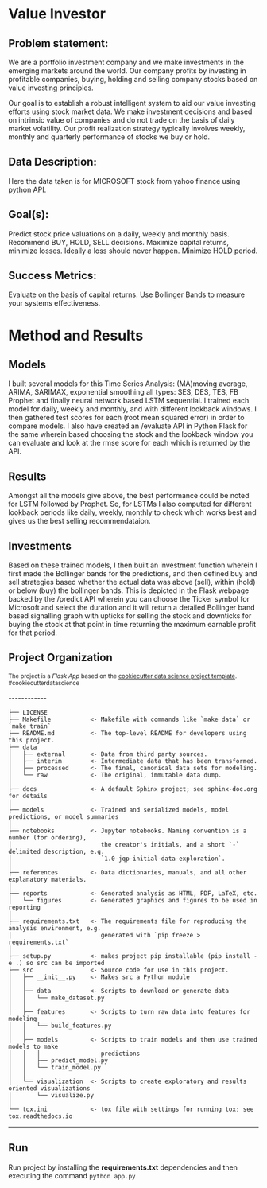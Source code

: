 
# Value Investor

## Problem statement:

We are a portfolio investment company and we make investments in the emerging markets around the world. Our company profits by investing in profitable companies, buying, holding and selling company stocks based on value investing principles.


Our goal is to establish a robust intelligent system to aid our value investing efforts using stock market data. We make investment decisions and based on intrinsic value of companies and do not trade on the basis of daily market volatility. Our profit realization strategy typically involves weekly, monthly and quarterly performance of stocks we buy or hold.


## Data Description:


Here the data taken is for MICROSOFT stock from yahoo finance using python API.


## Goal(s):


Predict stock price valuations on a daily, weekly and monthly basis. Recommend BUY, HOLD, SELL decisions. Maximize capital returns, minimize losses. Ideally a loss should never happen. Minimize HOLD period.


## Success Metrics:


Evaluate on the basis of capital returns. Use Bollinger Bands to measure your systems effectiveness.


# Method and Results
## Models
I built several models for this Time Series Analysis: (MA)moving average, ARIMA, SARIMAX, exponential smoothing all types: SES, DES, TES, FB Prophet and finally neural network based LSTM sequential. I trained each model for daily, weekly and monthly, and with different lookback windows. I then gathered test scores for each (root mean squared error) in order to compare models. I also have created an /evaluate API in Python Flask for the same wherein based choosing the stock and the lookback window you can evaluate and look at the rmse score for each which is returned by the API.

## Results
Amongst all the models give above, the best performance could be noted for LSTM followed by Prophet. So, for LSTMs I also computed for different lookback periods like daily, weekly, monthly to check which works best and gives us the best selling recommendataion.

## Investments
Based on these trained models, I then built an investment function wherein I first made the Bollinger bands for the predictions, and then defined buy and sell strategies based whether the actual data was above (sell), within (hold) or below (buy) the bollinger bands.
This is depicted in the Flask webpage backed by the /predict API wherein you can choose the Ticker symbol for Microsoft and select the duration and it will return a detailed Bollinger band based signalling graph with upticks for selling the stock and downticks for buying the stock at that point in time returning the maximum earnable profit for that period.

## Project Organization
<p><small>The project is a <i>Flask App</i> based on the <a target="_blank" href="https://drivendata.github.io/cookiecutter-data-science/">cookiecutter data science project template</a>. #cookiecutterdatascience</small></p>
------------

    ├── LICENSE
    ├── Makefile           <- Makefile with commands like `make data` or `make train`
    ├── README.md          <- The top-level README for developers using this project.
    ├── data
    │   ├── external       <- Data from third party sources.
    │   ├── interim        <- Intermediate data that has been transformed.
    │   ├── processed      <- The final, canonical data sets for modeling.
    │   └── raw            <- The original, immutable data dump.
    │
    ├── docs               <- A default Sphinx project; see sphinx-doc.org for details
    │
    ├── models             <- Trained and serialized models, model predictions, or model summaries
    │
    ├── notebooks          <- Jupyter notebooks. Naming convention is a number (for ordering),
    │                         the creator's initials, and a short `-` delimited description, e.g.
    │                         `1.0-jqp-initial-data-exploration`.
    │
    ├── references         <- Data dictionaries, manuals, and all other explanatory materials.
    │
    ├── reports            <- Generated analysis as HTML, PDF, LaTeX, etc.
    │   └── figures        <- Generated graphics and figures to be used in reporting
    │
    ├── requirements.txt   <- The requirements file for reproducing the analysis environment, e.g.
    │                         generated with `pip freeze > requirements.txt`
    │
    ├── setup.py           <- makes project pip installable (pip install -e .) so src can be imported
    ├── src                <- Source code for use in this project.
    │   ├── __init__.py    <- Makes src a Python module
    │   │
    │   ├── data           <- Scripts to download or generate data
    │   │   └── make_dataset.py
    │   │
    │   ├── features       <- Scripts to turn raw data into features for modeling
    │   │   └── build_features.py
    │   │
    │   ├── models         <- Scripts to train models and then use trained models to make
    │   │   │                 predictions
    │   │   ├── predict_model.py
    │   │   └── train_model.py
    │   │
    │   └── visualization  <- Scripts to create exploratory and results oriented visualizations
    │       └── visualize.py
    │
    └── tox.ini            <- tox file with settings for running tox; see tox.readthedocs.io


--------
## Run
Run project by installing the <b>requirements.txt</b> dependencies and then executing the command `python app.py`